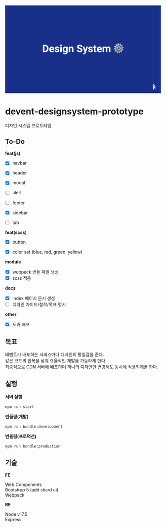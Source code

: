 ![ds](./head.png)

# devent-designsystem-prototype
디자인 시스템 프로토타입

## To-Do

**feat(js)**

* [x] navbar
* [x] header
* [x] modal
* [ ] alert
* [ ] footer

* [x] sidebar
* [ ] tab


**feat(scss)**

* [x] button
* [x] color set (blue, red, green, yellow)


**module**

* [x] webpack 번들 파일 생성
* [x] scss 적용

**docs**

* [x] index 페이지 문서 생성
* [ ] 디자인 가이드/철학/목표 명시

**other**

* [x] 도커 배포

## 목표

데벤트가 배포하는 서비스마다 디자인의 통일감을 준다.  
같은 코드의 반복을 낮춰 효율적인 개발을 가능하게 한다.  
최종적으로 CDN 서버에 배포하며 하나의 디자인만 변경해도 동시에 적용되게끔 한다.  

## 실행

**서버 실행**

```
npm run start
```

**번들링(개발)**

```
npm run bundle:development
```

**번들링(프로뎍션)**

```
npm run bundle:production
```


## 기술

**FE**

Web Components  
Bootstrap 5 (add shard ui)  
Webpack  


**BE**

Node v17.5  
Express  
